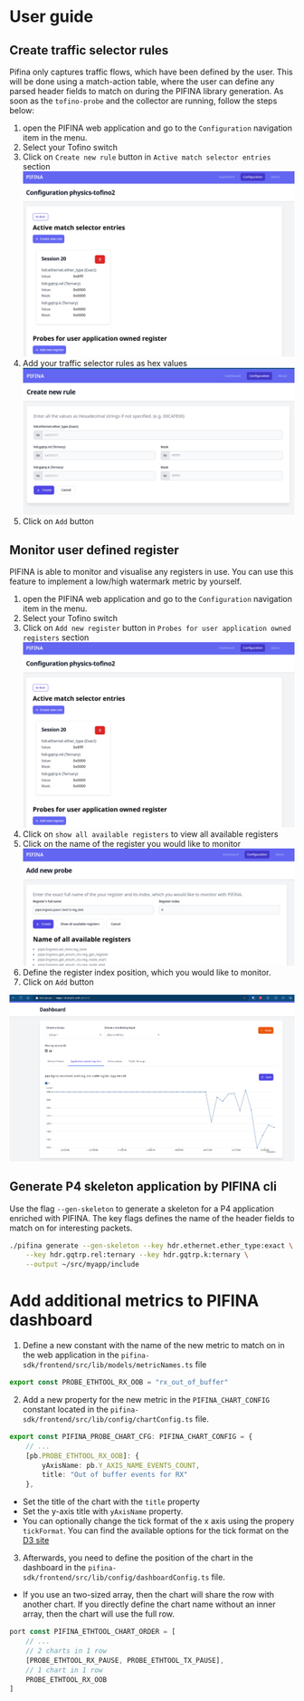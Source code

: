 # User guide
## Create traffic selector rules
Pifina only captures traffic flows, which have been defined by the user. This will be done using a match-action table, where the user can define any parsed header fields to match on during the PIFINA library generation.
As soon as the `tofino-probe` and the collector are running, follow the steps below:

1. open the PIFINA web application and go to the `Configuration` navigation item in the menu.
2. Select your Tofino switch
3. Click on `Create new rule` button in `Active match selector entries` section
![Configuration overview](images/scrn-config-overview.png)
4. Add your traffic selector rules as hex values 
![Add new traffic selector rule](images/scrn-config-add.png)
5. Click on `Add` button

## Monitor user defined register
PIFINA is able to monitor and visualise any registers in use. You can use this feature to implement a low/high watermark metric by yourself.

1. open the PIFINA web application and go to the `Configuration` navigation item in the menu.
2. Select your Tofino switch
3. Click on `Add new register` button in `Probes for user application owned registers` section
![Configuration overview](images/scrn-config-overview.png)
4. Click on `show all available registers` to view all available registers
5. Click on the name of the register you would like to monitor
![Add new register](images/scrn-config-add-reg.png)
6. Define the register index position, which you would like to monitor.
5. Click on `Add` button

![View register in dashboard](images/scrn-app-reg-dash.png)

## Generate P4 skeleton application by PIFINA cli
Use the flag `--gen-skeleton` to generate a skeleton for a P4 application enriched with PIFINA.
The key flags defines the name of the header fields to match on for interesting packets.
```bash
./pifina generate --gen-skeleton --key hdr.ethernet.ether_type:exact \
    --key hdr.gqtrp.rel:ternary --key hdr.gqtrp.k:ternary \
    --output ~/src/myapp/include
```

# Add additional metrics to PIFINA dashboard
1. Define a new constant with the name of the new metric to match on in the web application in the `pifina-sdk/frontend/src/lib/models/metricNames.ts` file
```typescript
export const PROBE_ETHTOOL_RX_OOB = "rx_out_of_buffer"
```
2. Add a new property for the new metric in the `PIFINA_CHART_CONFIG` constant located in the `pifina-sdk/frontend/src/lib/config/chartConfig.ts` file.
```typescript
export const PIFINA_PROBE_CHART_CFG: PIFINA_CHART_CONFIG = {
    // ...
    [pb.PROBE_ETHTOOL_RX_OOB]: {
        yAxisName: pb.Y_AXIS_NAME_EVENTS_COUNT,
        title: "Out of buffer events for RX"
    },
```
  * Set the title of the chart with the `title` property
  * Set the y-axis title with `yAxisName` property.
  * You can optionally change the tick format of the x axis using the propery `tickFormat`. You can find the available options for the tick format on the [D3 site](https://github.com/d3/d3-format#api-reference)
3. Afterwards, you need to define the position of the chart in the dashboard in the `pifina-sdk/frontend/src/lib/config/dashboardConfig.ts` file.
  * If you use an two-sized array, then the chart will share the row with another chart. If you directly define the chart name without an inner array, then the chart will use the full row.
```typescript
port const PIFINA_ETHTOOL_CHART_ORDER = [
    // ...
    // 2 charts in 1 row
    [PROBE_ETHTOOL_RX_PAUSE, PROBE_ETHTOOL_TX_PAUSE],
    // 1 chart in 1 row
    PROBE_ETHTOOL_RX_OOB
]
```